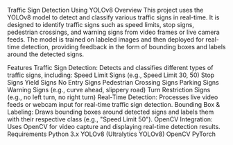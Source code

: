 Traffic Sign Detection Using YOLOv8
Overview
This project uses the YOLOv8 model to detect and classify various traffic signs in real-time. It is designed to identify traffic signs such as speed limits, stop signs, pedestrian crossings, and warning signs from video frames or live camera feeds. The model is trained on labeled images and then deployed for real-time detection, providing feedback in the form of bounding boxes and labels around the detected signs.

Features
Traffic Sign Detection: Detects and classifies different types of traffic signs, including:
Speed Limit Signs (e.g., Speed Limit 30, 50)
Stop Signs
Yield Signs
No Entry Signs
Pedestrian Crossing Signs
Parking Signs
Warning Signs (e.g., curve ahead, slippery road)
Turn Restriction Signs (e.g., no left turn, no right turn)
Real-Time Detection: Processes live video feeds or webcam input for real-time traffic sign detection.
Bounding Box & Labeling: Draws bounding boxes around detected signs and labels them with their respective class (e.g., "Speed Limit 50").
OpenCV Integration: Uses OpenCV for video capture and displaying real-time detection results.
Requirements
Python 3.x
YOLOv8 (Ultralytics YOLOv8)
OpenCV
PyTorch

